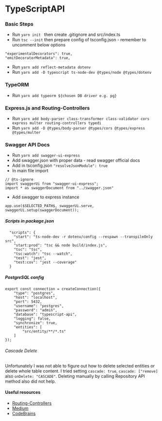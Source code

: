 # TypeScriptAPI

### Basic Steps
* Run `yarn init ` then create .gitignore and src/index.ts 
* Run `tsc --init` then prepare config of tsconfig.json - remember to uncomment below options
```
"experimentalDecorators": true,
"emitDecoratorMetadata": true,
 ```
* Run `yarn add reflect-metadata dotenv` 
* Run `yarn add -D typescript ts-node-dev @types/node @types/dotenv`

### TypeORM
* Run `yarn add typeorm ${chosen DB driver e.g. pg}`

### Express.js and Routing-Controllers
* Run `yarn add body-parser class-transformer class-validator cors express multer routing-controllers typedi`
* Run `yarn add -D @types/body-parser @types/cors @types/express @types/multer`

### Swagger API Docs
* Run `yarn add swagger-ui-express`
* Add swagger.json with proper data - read swagger official docs
* Add in tsconfig.json `"resolveJsonModule": true`
* In main file import 
```
// @ts-ignore
import swaggerUi from "swagger-ui-express";
import * as swaggerDocument from "../swagger.json"
```
* Add swagger to express instance
```
app.use($SELECTED_PATH$, swaggerUi.serve, swaggerUi.setup(swaggerDocument));
```

##### Scripts in package.json
```
  "scripts": {
    "start": "ts-node-dev -r dotenv/config --respawn --transpileOnly src",
    "start:prod": "tsc && node build/index.js",
    "tsc": "tsc",
    "tsc:watch": "tsc --watch",
    "test": "jest",
    "test:cov": "jest --coverage"
  }
```
##### PostgreSQL config
```
export const connection = createConnection({
    "type": "postgres",
    "host": "localhost",
    "port": 5432,
    "username": "postgres",
    "password": "admin",
    "database": "typescript-api",
    "logging": false,
    "synchronize": true,
    "entities": [
        "src/entity/**/*.ts"
    ]
});
```

###### Cascade Delete
Unfortunately I was not able to figure out how to delete selected entities 
or delete whole table content. 
I tried setting `cascade: true`, `cascade: ["remove]` also `onDelete: "CASCADE"`. 
Deleting manually by calling Repository API method also did not help. 

#### Useful resources
* [Routing-Controllers](https://github.com/typestack/routing-controllers)
* [Medium](https://medium.com/@d_danailov/nodejs-microservice-importing-millions-records-on-amazon-s3-typescript-and-routing-controllers-3a296c622a3f)
* [CodeBrains](https://codebrains.io/express-typescript-routing-controllers/)
